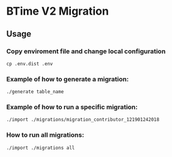 # BTime V2 Migration

## Usage

### Copy enviroment file and change local configuration

	cp .env.dist .env

### Example of how to generate a migration:

	./generate table_name

### Example of how to run a specific migration:

	./import ./migrations/migration_contributor_121901242018

### How to run all migrations:

	./import ./migrations all
